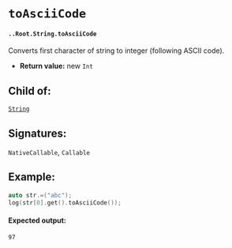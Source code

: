 # `toAsciiCode`

#### `..Root.String.toAsciiCode`

Converts first character of string to integer (following ASCII code).

* **Return value:** new `Int`

## Child of:

[`String`](docs..Root.String.md)

## Signatures:

`NativeCallable`, `Callable`


## Example:

```c
auto str.=("abc");
log(str[0].get().toAsciiCode());
```

#### Expected output:

```
97
```